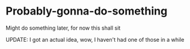 # Probably-gonna-do-something

Might do something later, for now this shall sit

UPDATE: I got an actual idea, wow, I haven't had one of those in a while
